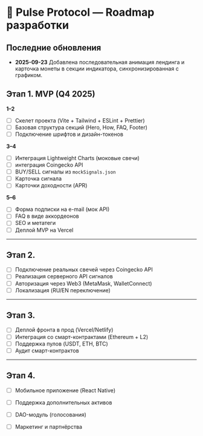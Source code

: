 # 🚀 Pulse Protocol — Roadmap разработки

## Последние обновления
- **2025-09-23** Добавлена последовательная анимация лендинга и карточка монеты в секции индикатора, синхронизированная с графиком.

## Этап 1. MVP (Q4 2025)
**1–2**
- [ ] Скелет проекта (Vite + Tailwind + ESLint + Prettier)
- [ ] Базовая структура секций (Hero, How, FAQ, Footer)
- [ ] Подключение шрифтов и дизайн-токенов

**3–4**
- [ ] Интеграция Lightweight Charts (моковые свечи)
- [ ] интеграция Coingecko API
- [ ] BUY/SELL сигналы из `mockSignals.json`
- [ ] Карточка сигнала
- [ ] Карточки доходности (APR)

**5–6**
- [ ] Форма подписки на e-mail (мок API)
- [ ] FAQ в виде аккордеонов
- [ ] SEO и метатеги
- [ ] Деплой MVP на Vercel

---

## Этап 2.
- [ ] Подключение реальных свечей через Coingecko API
- [ ] Реализация серверного API сигналов
- [ ] Авторизация через Web3 (MetaMask, WalletConnect)
- [ ] Локализация (RU/EN переключение)

---

## Этап 3. 
- [ ] Деплой фронта в прод (Vercel/Netlify)
- [ ] Интеграция со смарт-контрактами (Ethereum + L2)
- [ ] Поддержка пулов (USDT, ETH, BTC)
- [ ] Аудит смарт-контрактов

---

## Этап 4. 
- [ ] Мобильное приложение (React Native)
- [ ] Поддержка дополнительных активов
- [ ] DAO-модуль (голосования)
- [ ] Маркетинг и партнёрства

